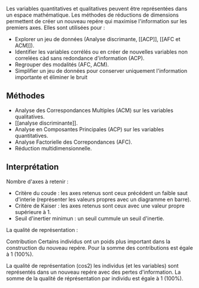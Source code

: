 Les variables quantitatives et qualitatives peuvent être représentées dans un espace mathématique. Les méthodes de réductions de dimensions permettent de créer un nouveau repére qui maximise l'information sur les premiers axes. Elles sont utilisées pour :

* Explorer un jeu de données (Analyse discrimante, [[ACP]], [[AFC et ACM]]).
* Identifier les variables corrélés ou en créer de nouvelles variables non correlées càd sans redondance d'information (ACP).
* Regrouper des modalités (AFC, ACM). 
* Simplifier un jeu de données pour conserver uniquement l'information importante et éliminer le bruit
## Méthodes

* Analyse des Correspondances Multiples (ACM) sur les variables qualitatives.
* [[analyse discriminante]].
* Analyse en Composantes Principales (ACP) sur les variables quantitatives.
* Analyse Factorielle des Correpondances (AFC).
* Réduction multidimensionnelle.
## Interprétation

Nombre d'axes à retenir :

* Critère du coude : les axes retenus sont ceux précédent un faible saut d'interie (représenter les valeurs propres avec un diagramme en barre). 
* Critére de Kaiser : les axes retenus sont ceux avec une valeur propre supérieure à 1.
* Seuil d'inertier minimun : un seuil cummule un seuil d'inertie.

La qualité de représentation : 

Contribution Certains individus ont un poids plus important dans la construction du nouveau repére. Pour la somme des contributions est égale à 1 (100%).

La qualité de représentation (cos2) les individus (et les variables) sont représentés dans un nouveau repére avec des pertes d'information. La somme de la qualité de réprésentation par individu est égale à 1 (100%). 